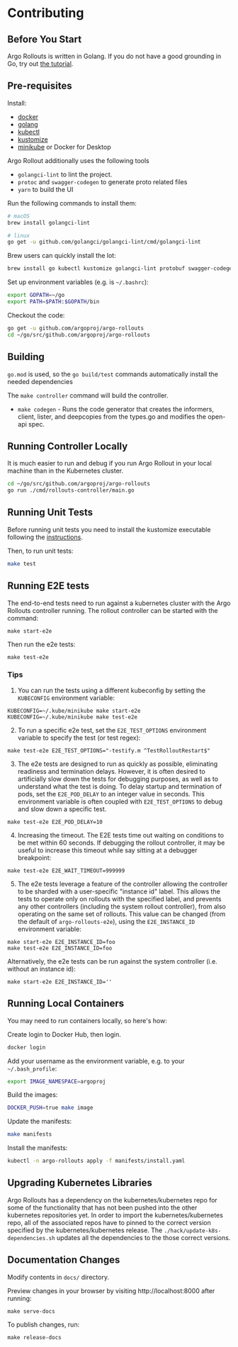 # Contributing
## Before You Start
Argo Rollouts is written in Golang. If you do not have a good grounding in Go, try out [the tutorial](https://tour.golang.org/).

## Pre-requisites
Install:

* [docker](https://docs.docker.com/install/#supported-platforms)
* [golang](https://golang.org/)
* [kubectl](https://kubernetes.io/docs/tasks/tools/install-kubectl/)
* [kustomize](https://github.com/kubernetes-sigs/kustomize/releases)
* [minikube](https://kubernetes.io/docs/setup/minikube/) or Docker for Desktop

Argo Rollout additionally uses the following tools

* `golangci-lint` to lint the project.
* `protoc` and `swagger-codegen` to generate proto related files
* `yarn` to build the UI

Run the following commands to install them:

```bash
# macOS
brew install golangci-lint

# linux
go get -u github.com/golangci/golangci-lint/cmd/golangci-lint
```

Brew users can quickly install the lot:
    
```bash
brew install go kubectl kustomize golangci-lint protobuf swagger-codegen
```

Set up environment variables (e.g. is `~/.bashrc`):

```bash
export GOPATH=~/go
export PATH=$PATH:$GOPATH/bin
```

Checkout the code:

```bash
go get -u github.com/argoproj/argo-rollouts
cd ~/go/src/github.com/argoproj/argo-rollouts
```

## Building

`go.mod` is used, so the `go build/test` commands automatically install the needed dependencies

The `make controller` command will build the controller.

* `make codegen` - Runs the code generator that creates the informers, client, lister, and deepcopies from the types.go and modifies the open-api spec.


## Running Controller Locally

It is much easier to run and debug if you run Argo Rollout in your local machine than in the Kubernetes cluster.

```bash
cd ~/go/src/github.com/argoproj/argo-rollouts
go run ./cmd/rollouts-controller/main.go
```

## Running Unit Tests

Before running unit tests you need to install the kustomize
executable following the [instructions](https://kubectl.docs.kubernetes.io/installation/kustomize/).

Then, to run unit tests:

```bash
make test
```

## Running E2E tests

The end-to-end tests need to run against a kubernetes cluster with the Argo Rollouts controller
running. The rollout controller can be started with the command: 

```
make start-e2e
```

Then run the e2e tests:

```
make test-e2e
```

### Tips

1. You can run the tests using a different kubeconfig by setting the `KUBECONFIG` environment variable:

```shell
KUBECONFIG=~/.kube/minikube make start-e2e
KUBECONFIG=~/.kube/minikube make test-e2e
```

2. To run a specific e2e test, set the `E2E_TEST_OPTIONS` environment variable to specify the test
(or test regex):

```shell
make test-e2e E2E_TEST_OPTIONS="-testify.m ^TestRolloutRestart$"
```

3. The e2e tests are designed to run as quickly as possible, eliminating readiness and termination
delays. However, it is often desired to artificially slow down the tests for debugging purposes,
as well as to understand what the test is doing. To delay startup and termination of pods, set the 
`E2E_POD_DELAY` to an integer value in seconds. This environment variable is often coupled with 
`E2E_TEST_OPTIONS` to debug and slow down a specific test.

```shell
make test-e2e E2E_POD_DELAY=10
```

4. Increasing the timeout. The E2E tests time out waiting on conditions to be met within 60 seconds.
If debugging the rollout controller, it may be useful to increase this timeout while say sitting
at a debugger breakpoint:

```shell
make test-e2e E2E_WAIT_TIMEOUT=999999
```


5. The e2e tests leverage a feature of the controller allowing the controller to be sharded with
a user-specific "instance id" label. This allows the tests to operate only on rollouts with the
specified label, and prevents any other controllers (including the system rollout controller),
from also operating on the same set of rollouts. This value can be changed (from the default of
`argo-rollouts-e2e`), using the `E2E_INSTANCE_ID` environment variable:

```shell
make start-e2e E2E_INSTANCE_ID=foo
make test-e2e E2E_INSTANCE_ID=foo
```

Alternatively, the e2e tests can be run against the system controller (i.e. without an instance id):

```shell
make start-e2e E2E_INSTANCE_ID=''
```


## Running Local Containers

You may need to run containers locally, so here's how:

Create login to Docker Hub, then login.

```bash
docker login
```

Add your username as the environment variable, e.g. to your `~/.bash_profile`:

```bash
export IMAGE_NAMESPACE=argoproj
```

Build the images:

```bash
DOCKER_PUSH=true make image
```

Update the manifests:

```bash
make manifests
```

Install the manifests:

```bash
kubectl -n argo-rollouts apply -f manifests/install.yaml
```

## Upgrading Kubernetes Libraries
Argo Rollouts has a dependency on the kubernetes/kubernetes repo for some of the functionality that has not been 
pushed into the other kubernetes repositories yet. In order to import the kubernetes/kubernetes repo, all of the 
associated repos have to pinned to the correct version specified by the kubernetes/kubernetes release. The 
`./hack/update-k8s-dependencies.sh` updates all the dependencies to the those correct versions.

## Documentation Changes

Modify contents in `docs/` directory. 

Preview changes in your browser by visiting http://localhost:8000 after running:

```shell
make serve-docs
```

To publish changes, run:

```shell
make release-docs
```
